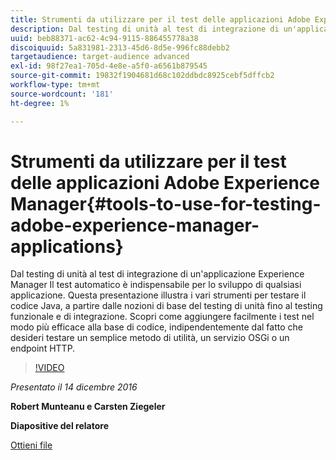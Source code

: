 ```yaml
---
title: Strumenti da utilizzare per il test delle applicazioni Adobe Experience Manager
description: Dal testing di unità al test di integrazione di un'applicazione Experience Manager Il test automatico è indispensabile per lo sviluppo di qualsiasi applicazione. Questa presentazione illustra i vari strumenti per testare il codice Java, a partire dalle nozioni di base del testing di unità fino al testing funzionale e di integrazione. Scopri come aggiungere facilmente i test nel modo più efficace alla base di codice, indipendentemente dal fatto che desideri testare un semplice metodo di utilità, un servizio OSGi o un endpoint HTTP.
uuid: beb88371-ac62-4c94-9115-886455778a38
discoiquuid: 5a831981-2313-45d6-8d5e-996fc88debb2
targetaudience: target-audience advanced
exl-id: 98f27ea1-705d-4e8e-a5f0-a6561b879545
source-git-commit: 19832f1904681d68c102ddbdc8925cebf5dffcb2
workflow-type: tm+mt
source-wordcount: '181'
ht-degree: 1%

---
```


# Strumenti da utilizzare per il test delle applicazioni Adobe Experience Manager{#tools-to-use-for-testing-adobe-experience-manager-applications}

Dal testing di unità al test di integrazione di un&#39;applicazione Experience Manager Il test automatico è indispensabile per lo sviluppo di qualsiasi applicazione. Questa presentazione illustra i vari strumenti per testare il codice Java, a partire dalle nozioni di base del testing di unità fino al testing funzionale e di integrazione. Scopri come aggiungere facilmente i test nel modo più efficace alla base di codice, indipendentemente dal fatto che desideri testare un semplice metodo di utilità, un servizio OSGi o un endpoint HTTP.

>[!VIDEO](https://video.tv.adobe.com/v/19302/?quality=9)

*Presentato il 14 dicembre 2016*

**Robert Munteanu e Carsten Ziegeler**

**Diapositive del relatore**

[Ottieni file](assets/aem-gems-tools-for-testing-12-14-16.pdf)
<!--
[Get back to the Overview](https://helpx.adobe.com/experience-manager/kt/eseminars/gems/aem-index.html)
-->
